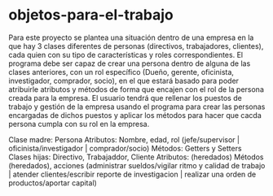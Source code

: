 # objetos-para-el-trabajo

Para este proyecto se plantea una situación dentro de una empresa en la que hay 3 clases diferentes de personas (directivos, trabajadores, clientes), cada
quien con su tipo de características y roles correspondientes. El programa debe ser capaz de crear una persona dentro de alguna de las clases anteriores, con
un rol específico (Dueño, gerente, oficinista, investigador, comprador, socio), en el que estará basado para poder atribuirle atributos y métodos de forma que
encajen con el rol de la persona creada para la empresa. El usuario tendrá que rellenar los puestos de trabajo y gestión de la empresa usando el programa para
crear las personas encargadas de dichos puestos y aplicar los métodos para hacer que cacda persona cumpla con su rol en la empresa.

Clase madre: Persona
Atributos: Nombre, edad, rol (jefe/supervisor | oficinista/investigador | comprador/socio)
Métodos: Getters y Setters
Clases hijas: Directivo, Trabajaddor, Cliente
Atributos: (heredados)
Métodos (heredados), acciones (administrar sueldos/vigilar ritmo y calidad de trabajo | atender clientes/escribir reporte de investigacion | realizar una orden de productos/aportar capital)

